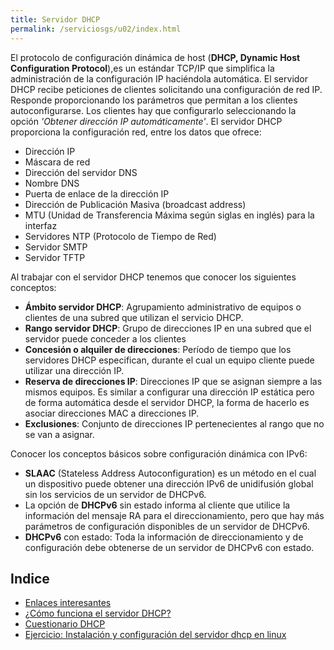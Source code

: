 ```yaml
---
title: Servidor DHCP
permalink: /serviciosgs/u02/index.html
---
```


El  protocolo  de  configuración  dinámica  de  host  (**DHCP, Dynamic Host Configuration Protocol**),es un estándar TCP/IP que  simplifica  la  administración  de  la  configuración  IP haciéndola automática. 
El  servidor  DHCP  recibe  peticiones  de  clientes  solicitando una  configuración  de  red  IP.  Responde  proporcionando  los parámetros que permitan a los clientes autoconfigurarse. Los clientes  hay  que  configurarlo  seleccionando  la  opción *'Obtener dirección IP automáticamente'*. El servidor DHCP proporciona la configuración red, entre los datos que ofrece:

* Dirección IP
* Máscara de red
* Dirección del servidor DNS
* Nombre DNS
* Puerta de enlace de la dirección IP
* Dirección de Publicación Masiva (broadcast address)
* MTU (Unidad de Transferencia Máxima según siglas en inglés) para la interfaz
* Servidores NTP (Protocolo de Tiempo de Red)
* Servidor SMTP
* Servidor TFTP

Al trabajar con el servidor DHCP tenemos que conocer los siguientes conceptos:

* **Ámbito  servidor  DHCP**:  Agrupamiento administrativo  de  equipos  o  clientes  de  una subred que utilizan el servicio DHCP.
* **Rango  servidor  DHCP**:  Grupo  de  direcciones IP en una subred que el servidor puede conceder a los clientes 
* **Concesión  o  alquiler  de  direcciones**:  Período de tiempo que los servidores DHCP especifican, durante el cual un equipo cliente puede utilizar una dirección IP.
* **Reserva  de  direcciones  IP**:  Direcciones  IP que se asignan siempre  a  las  mismos equipos. Es similar a configurar una dirección IP estática pero de forma  automática  desde  el  servidor  DHCP,  la  forma  de hacerlo es asociar direcciones MAC a direcciones IP. 
* **Exclusiones**: Conjunto de direcciones IP pertenecientes al rango que no se van a asignar.

Conocer los conceptos básicos sobre configuración dinámica con IPv6:

* **SLAAC** (Stateless Address Autoconfiguration) es un método en el cual un dispositivo puede obtener una dirección IPv6 de unidifusión global sin los servicios de un servidor de DHCPv6.
* La opción de **DHCPv6** sin estado informa al cliente que utilice la información del mensaje RA para el direccionamiento, pero que hay más parámetros de configuración disponibles de un servidor de DHCPv6. 
* **DHCPv6** con estado: Toda la información de direccionamiento y de configuración debe obtenerse de un servidor de DHCPv6 con estado.

## Indice


* [Enlaces interesantes](enlaces.html)
* [¿Cómo funciona el servidor DHCP?](dhcp.html)
* [Cuestionario DHCP](cuestionario.html)
* [Ejercicio: Instalación y configuración del servidor dhcp en linux](ejercicio1.html)

<!--
## Práctica

* [Práctica: Servidor DHCP](practica_dhcp.html)

-->